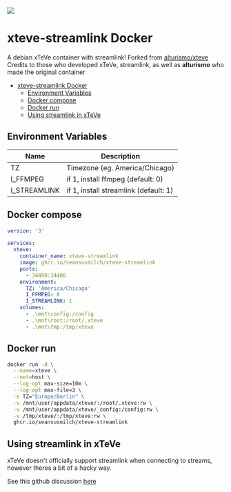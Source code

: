 ![](xTeVe_logo.PNG)

# xteve-streamlink Docker

A debian xTeVe container with streamlink!
Forked from [alturismo/xteve](https://github.com/alturismo/xteve)
Credits to those who developed xTeVe, streamlink, as well as **alturismo** who made the original container

- [xteve-streamlink Docker](#xteve-streamlink-docker)
  - [Environment Variables](#environment-variables)
  - [Docker compose](#docker-compose)
  - [Docker run](#docker-run)
  - [Using streamlink in xTeVe](#using-streamlink-in-xteve)


## Environment Variables

| Name | Description |
|---|---|
| TZ | Timezone (eg. America/Chicago)  |
| I_FFMPEG | if 1, install ffmpeg (default: 0) |
| I_STREAMLINK | if 1, install streamlink (default: 1) |


## Docker compose

```yaml
version: '3'

services:
  xteve:
    container_name: xteve-streamlink
    image: ghcr.io/seansusmilch/xteve-streamlink
    ports:
      - 34400:34400
    environment:
      TZ: 'America/Chicago'
      I_FFMPEG: 0
      I_STREAMLINK: 1
    volumes:
      - .\mnt\config:/config
      - .\mnt\root:/root/.xteve
      - .\mnt\tmp:/tmp/xteve
```

## Docker run

```bash
docker run -d \
  --name=xteve \
  --net=host \
  --log-opt max-size=10m \
  --log-opt max-file=3 \
  -e TZ="Europe/Berlin" \
  -v /mnt/user/appdata/xteve/:/root/.xteve:rw \
  -v /mnt/user/appdata/xteve/_config:/config:rw \
  -v /tmp/xteve/:/tmp/xteve:rw \
  ghcr.io/seansusmilch/xteve-streamlink
```

## Using streamlink in xTeVe

xTeVe doesn't officially support streamlink when connecting to streams, however theres a bit of a hacky way.

See this github discussion [here](https://github.com/streamlink/streamlink/discussions/3430#discussioncomment-234211)
